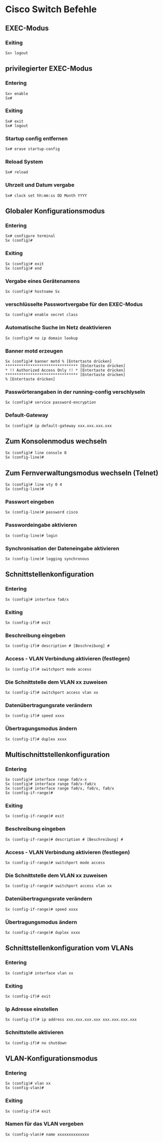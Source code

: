 # Cisco Switch Befehle

## EXEC-Modus

### Exiting
``` 
Sx> logout
```

## privilegierter EXEC-Modus

### Entering

``` Entering
Sx> enable
Sx# 
```
### Exiting
``` 
Sx# exit
Sx# logout
```
### Startup config entfernen

```
Sx# erase startup-config
```

### Reload System
```
Sx# reload
```
### Uhrzeit und Datum vergabe

```
Sx# clock set hh:mm:ss DD Month YYYY
```
## Globaler Konfigurationsmodus
### Entering
``` 
Sx# configure terminal
Sx (config)# 
```
### Exiting
``` 
Sx (config)# exit
Sx (config)# end
```
### Vergabe eines Gerätenamens

``` 
Sx (config)# hostname Sx
```
### verschlüsselte Passwortvergabe für den EXEC-Modus

``` 
Sx (config)# enable secret class
```
### Automatische Suche im Netz deaktivieren
```
Sx (config)# no ip domain lookup
```
### Banner motd erzeugen

```
Sx (config)# banner motd % [Entertaste drücken]
******************************** [Entertaste drücken]
* !! Authorized Access Only !! * [Entertaste drücken]
******************************** [Entertaste drücken]
% [Entertaste drücken]
```
### Passwörterangaben in der running-config verschlyseln

```
Sx (config)# service password-encryption
```

### Default-Gateway

```
Sx (config)# ip default-gateway xxx.xxx.xxx.xxx
```
## Zum Konsolenmodus wechseln
```
Sx (config)# line console 0
Sx (config-line)#
```
## Zum Fernverwaltungsmodus wechseln (Telnet)

```
Sx (config)# line vty 0 4
Sx (config-line)#
```

### Passwort eingeben

```
Sx (config-line)# password cisco
```
### Passwordeingabe aktivieren

```
Sx (config-line)# login
```
### Synchronisation der Dateneingabe aktivieren

```
Sx (config-line)# logging synchronous
```


## Schnittstellenkonfiguration
### Entering
```
Sx (config)# interface fa0/x
```
### Exiting
```
Sx (config-if)# exit
```

### Beschreibung eingeben

```
Sx (config-if)# description # [Beschreibung] #
```
### Access - VLAN Verbindung aktivieren (festlegen)

```
Sx (config-if)# switchport mode access
```
### Die Schnittstelle dem VLAN xx zuweisen

```
Sx (config-if)# switchport access vlan xx
```

### Datenübertragungsrate verändern

```
Sx (config-if)# speed xxxx
```

### Übertragungsmodus ändern
```
Sx (config-if)# duplex xxxx
```
## Multischnittstellenkonfiguration
### Entering
``` 
Sx (config)# interface range fa0/x-x
Sx (config)# interface range fa0/x-fa0/x
Sx (config)# interface range fa0/x, fa0/x, fa0/x
Sx (config-if-range)# 
```
### Exiting
```
Sx (config-if-range)# exit
```

### Beschreibung eingeben

```
Sx (config-if-range)# description # [Beschreibung] #
```
### Access - VLAN Verbindung aktivieren (festlegen)

```
Sx (config-if-range)# switchport mode access
```
### Die Schnittstelle dem VLAN xx zuweisen

```
Sx (config-if-range)# switchport access vlan xx
```
### Datenübertragungsrate verändern

```
Sx (config-if-range)# speed xxxx
```
### Übertragungsmodus ändern
```
Sx (config-if-range)# duplex xxxx
```
## Schnittstellenkonfiguration vom VLANs
### Entering
```
Sx (config)# interface vlan xx
```
### Exiting
```
Sx (config-if)# exit
```

### Ip Adresse einstellen

```
Sx (config-if)# ip address xxx.xxx.xxx.xxx xxx.xxx.xxx.xxx
```

### Schnittstelle aktivieren

```
Sx (config-if)# no shutdown
```

## VLAN-Konfigurationsmodus

### Entering
```
Sx (config)# vlan xx
Sx (config-vlan)#
```
### Exiting
```
Sx (config-if)# exit
```

### Namen für das VLAN vergeben

```
Sx (config-vlan)# name xxxxxxxxxxxxxx
```
